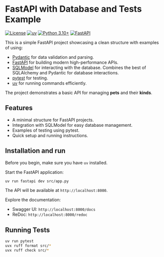 # FastAPI with Database and Tests Example

[![License](https://img.shields.io/badge/License-MIT-yellow.svg)](https://opensource.org/licenses/MIT)
[![uv](https://img.shields.io/badge/built%20with-uv-blueviolet)](https://astral.sh/blog/uv)
[![Python 3.10+](https://img.shields.io/badge/python-3.10+-blue.svg)](https://www.python.org/downloads/release/python-3100/)
[![FastAPI](https://img.shields.io/badge/FastAPI-0055FF?style=flat-square&logo=fastapi)](https://fastapi.tiangolo.com/)

This is a simple FastAPI project showcasing a clean structure with examples of using:

- [Pydantic](https://docs.pydantic.dev) for data validation and parsing.
- [FastAPI](https://fastapi.tiangolo.com) for building modern high-performance APIs.
- [SQLModel](https://sqlmodel.tiangolo.com/) for interacting with the database. Combines the best of SQLAlchemy and Pydantic for database interactions.
- [pytest](https://docs.pytest.org) for testing.
- [uv](https://docs.astral.sh/uv) for running commands efficiently.

The project demonstrates a basic API for managing **pets** and their **kinds**.

## Features

- A minimal structure for FastAPI projects.
- Integration with SQLModel for easy database management.
- Examples of testing using pytest.
- Quick setup and running instructions.

## Installation and run

Before you begin, make sure you have `uv` installed.

Start the FastAPI application:

```bash
uv run fastapi dev src/app.py
```

The API will be available at `http://localhost:8000`.

Explore the documentation:

- Swagger UI: `http://localhost:8000/docs`
- ReDoc: `http://localhost:8000/redoc`

## Running Tests

```bash
uv run pytest
uvx ruff format src/*
uvx ruff check src/*
```
